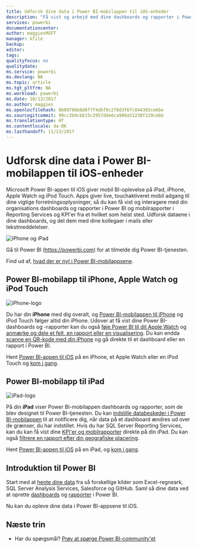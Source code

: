 ```yaml
---
title: Udforsk dine data i Power BI-mobilappen til iOS-enheder
description: "Få vist og arbejd med dine dashboards og rapporter i Power BI og mobilrapporter i Reporting Services og KPI'er på din iPad, iPhone, Apple Watch og iPod Touch."
services: powerbi
documentationcenter: 
author: maggiesMSFT
manager: kfile
backup: 
editor: 
tags: 
qualityfocus: no
qualitydate: 
ms.service: powerbi
ms.devlang: NA
ms.topic: article
ms.tgt_pltfrm: NA
ms.workload: powerbi
ms.date: 10/13/2017
ms.author: maggies
ms.openlocfilehash: 0b09706b8d8f7f4dbf9c2f8d3f6fc844383ce6be
ms.sourcegitcommit: 99cc3b9cb615c2957dde6ca908a51238f129cebb
ms.translationtype: HT
ms.contentlocale: da-DK
ms.lasthandoff: 11/13/2017
---
```

# <a name="explore-your-data-on-the-power-bi-mobile-app-for-ios-devices"></a>Udforsk dine data i Power BI-mobilappen til iOS-enheder
Microsoft Power BI-appen til iOS giver mobil BI-oplevelse på iPad, iPhone, Apple Watch og iPod Touch. Apps giver live, touchaktiveret mobil adgang til dine vigtige forretningsoplysninger, så du kan få vist og interagere med din organisations dashboards og rapporter i Power BI og mobilrapporter i Reporting Services og KPI'er fra et hvilket som helst sted. Udforsk dataene i dine dashboards, og del dem med dine kollegaer i mails eller tekstmeddelelser.

![iPhone og iPad](media/mobile-ios-ipad-iphone-apps/pbi_ipad_iphonedevices.png)

Gå til Power BI (https://powerbi.com) for at tilmelde dig Power BI-tjenesten.

Find ud af, [hvad der er nyt i Power BI-mobilappsene](mobile-whats-new-in-the-mobile-apps.md).

## <a name="power-bi-mobile-app-for-iphone-apple-watch-and-ipod-touch"></a>Power BI-mobilapp til iPhone, Apple Watch og iPod Touch
![iPhone-logo](media/mobile-ios-ipad-iphone-apps/iphone-logo-40-px.png)

Du har din **iPhone** med dig overalt, og [Power BI-mobilappen til iPhone](mobile-ipad-app-get-started.md) og iPod Touch følger altid din iPhone. Udover at få vist dine Power BI-dashboards og -rapporter kan du også [føje Power BI til dit Apple Watch](mobile-apple-watch.md) og [anmærke og dele et felt, en rapport eller en visualisering](mobile-annotate-and-share-a-tile-from-the-mobile-apps.md). Du kan endda [scanne en QR-kode med din iPhone](mobile-apps-qr-code.md) og gå direkte til et dashboard eller en rapport i Power BI.

Hent [Power BI-appen til iOS](http://go.microsoft.com/fwlink/?LinkId=522062) på en iPhone, et Apple Watch eller en iPod Touch og [kom i gang](mobile-iphone-app-get-started.md).

## <a name="power-bi-mobile-app-for-ipad"></a>Power BI-mobilapp til iPad
![iPad-logo](media/mobile-ios-ipad-iphone-apps/ipad-logo-40-px.png)

På din **iPad** viser Power BI-mobilappen dashboards og rapporter, som de blev designet til Power BI-tjenesten. Du kan [indstille databeskeder i Power BI-mobilappen](mobile-set-data-alerts-in-the-mobile-apps.md) til at notificere dig, når data på et dashboard ændres ud over de grænser, du har indstillet. Hvis du har SQL Server Reporting Services, kan du kan få vist dine [KPI'er og mobilrapporter](mobile-app-ssrs-kpis-mobile-on-premises-reports.md) direkte på din iPad. Du kan også [filtrere en rapport efter din geografiske placering](mobile-apps-geographic-filtering.md).  

Hent [Power BI-appen til iOS](http://go.microsoft.com/fwlink/?LinkId=522062) på en iPad, og [kom i gang](mobile-ipad-app-get-started.md).

## <a name="get-started-with-power-bi"></a>Introduktion til Power BI
Start med at [hente dine data](service-get-data.md) fra så forskellige kilder som Excel-regneark, SQL Server Analysis Services, Salesforce og GitHub. Saml så dine data ved at oprette [dashboards](service-dashboards.md) og [rapporter](service-reports.md) i Power BI.

Nu kan du opleve dine data i Power BI-appsene til iOS.

## <a name="next-steps"></a>Næste trin
* Har du spørgsmål? [Prøv at spørge Power BI-community'et](http://community.powerbi.com/)

